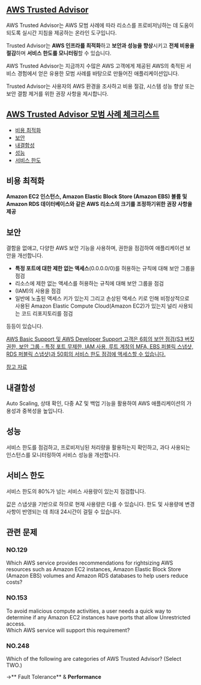 ## [AWS Trusted Advisor](https://aws.amazon.com/ko/premiumsupport/technology/trusted-advisor/)

AWS Trusted Advisor는 AWS 모범 사례에 따라 리소스를 프로비저닝하는 데 도움이 되도록 실시간 지침을 제공하는 온라인 도구입니다.

Trusted Advisor는 **AWS 인프라를 최적화**하고 **보안과 성능을 향상**시키고 **전체 비용을 절감**하며 **서비스 한도를 모니터링**할 수 있습니다.

AWS Trusted Advisor는 지금까지 수많은 AWS 고객에게 제공된 AWS의 축적된 서비스 경험에서 얻은 유용한 모범 사례를 바탕으로 만들어진 애플리케이션입니다. 

Trusted Advisor는 사용자의 AWS 환경을 조사하고 비용 절감, 시스템 성능 향상 또는 보안 결함 제거를 위한 권장 사항을 제시합니다.

## [AWS Trusted Advisor 모범 사례 체크리스트](https://aws.amazon.com/ko/premiumsupport/technology/trusted-advisor/best-practice-checklist/)

   * [비용 최적화](#비용-최적화)
   * [보안](#보안)
   * [내결함성](#내결함성) 
   * [성능](#성능)
   * [서비스 한도](#서비스-한도)


## 비용 최적화

**Amazon EC2 인스턴스, Amazon Elastic Block Store (Amazon EBS) 볼륨 및 Amazon RDS 데이터베이스와 같은 AWS 리소스의 크기를 조정하기위한 권장 사항을 제공**

## 보안

결함을 없애고, 다양한 AWS 보안 기능을 사용하며, 권한을 점검하여 애플리케이션 보안을 개선합니다.

   * **특정 포트에 대한 제한 없는 액세스**(0.0.0.0/0)를 허용하는 규칙에 대해 보안 그룹을 점검
   * 리소스에 제한 없는 액세스를 허용하는 규칙에 대해 보안 그룹을 점검
   * (IAM)의 사용을 점검
   * 일반에 노출된 액세스 키가 있는지 그리고 손상된 액세스 키로 인해 비정상적으로 사용된 Amazon Elastic Compute Cloud(Amazon EC2)가 있는지 널리 사용되는 코드 리포지토리를 점검

등등이 있습니다.

[AWS Basic Support 및 AWS Developer Support 고객은 6회의 보안 점검(S3 버킷 권한, 보안 그룹 - 특정 포트 무제한, IAM 사용, 루트 계정의 MFA, EBS 퍼블릭 스냅샷, RDS 퍼블릭 스냅샷)과 50회의 서비스 한도 점검에 액세스할 수 있습니다.](https://aws.amazon.com/ko/premiumsupport/technology/trusted-advisor/)

[참고 자료](https://aws.amazon.com/ko/premiumsupport/technology/trusted-advisor/best-practice-checklist/)

## 내결함성

Auto Scaling, 상태 확인, 다중 AZ 및 백업 기능을 활용하여 AWS 애플리케이션의 가용성과 중복성을 높입니다.

## 성능

서비스 한도를 점검하고, 프로비저닝된 처리량을 활용하는지 확인하고, 과다 사용되는 인스턴스를 모니터링하여 서비스 성능을 개선합니다.

## 서비스 한도

서비스 한도의 80%가 넘는 서비스 사용량이 있는지 점검합니다. 

값은 스냅샷을 기반으로 하므로 현재 사용량은 다를 수 있습니다. 한도 및 사용량에 변경 사항이 반영되는 데 최대 24시간이 걸릴 수 있습니다.

## 관련 문제

### NO.129

Which AWS service provides recommendations for rightsizing AWS resources such as Amazon EC2 instances, Amazon Elastic Block Store (Amazon EBS) volumes and Amazon RDS databases to help users reduce costs?

### NO.153 

To avoid malicious compute activities, a user needs a quick way to determine if any Amazon EC2 instances have ports that allow Unrestricted access.<br/>Which AWS service will support this requirement?

### NO.248 
Which of the following are categories of AWS Trusted Advisor? (Select TWO.)

->** Fault Tolerance** & **Performance**
